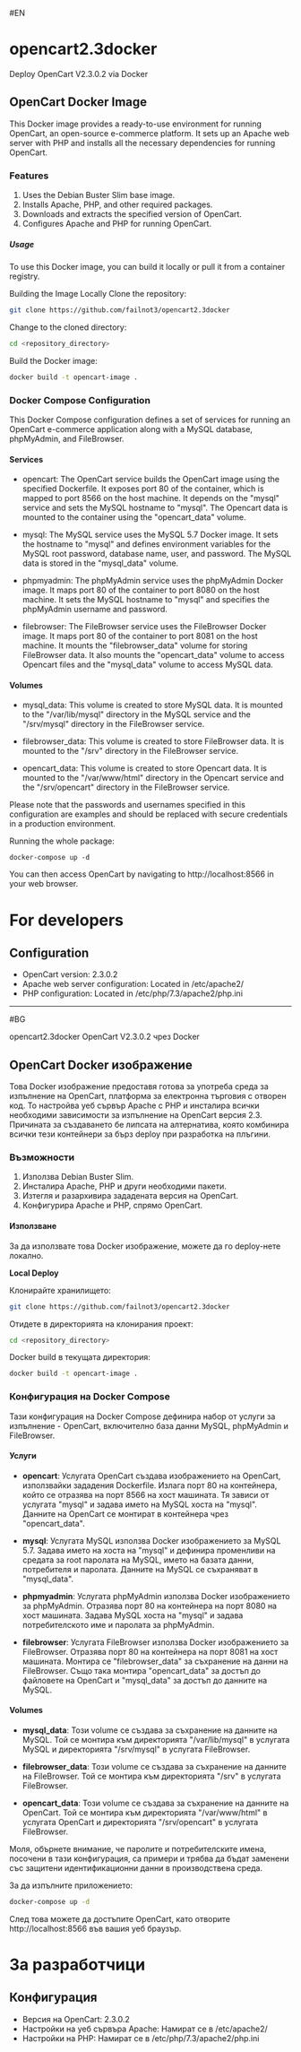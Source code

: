 #EN

# opencart2.3docker
Deploy OpenCart V2.3.0.2 via Docker

## OpenCart Docker Image
This Docker image provides a ready-to-use environment for running OpenCart, an open-source e-commerce platform. It sets up an Apache web server with PHP and installs all the necessary dependencies for running OpenCart.

### Features
1. Uses the Debian Buster Slim base image.
2. Installs Apache, PHP, and other required packages.
3. Downloads and extracts the specified version of OpenCart.
4. Configures Apache and PHP for running OpenCart.

##### Usage
To use this Docker image, you can build it locally or pull it from a container registry.

Building the Image Locally
Clone the repository:

```bash
git clone https://github.com/failnot3/opencart2.3docker
```
Change to the cloned directory:

```bash
cd <repository_directory>
```
Build the Docker image:

```bash
docker build -t opencart-image .
```

### Docker Compose Configuration
This Docker Compose configuration defines a set of services for running an OpenCart e-commerce application along with a MySQL database, phpMyAdmin, and FileBrowser.

#### Services
- opencart: The OpenCart service builds the OpenCart image using the specified Dockerfile. It exposes port 80 of the container, which is mapped to port 8566 on the host machine. It depends on the "mysql" service and sets the MySQL hostname to "mysql". The Opencart data is mounted to the container using the "opencart_data" volume.

- mysql: The MySQL service uses the MySQL 5.7 Docker image. It sets the hostname to "mysql" and defines environment variables for the MySQL root password, database name, user, and password. The MySQL data is stored in the "mysql_data" volume.

- phpmyadmin: The phpMyAdmin service uses the phpMyAdmin Docker image. It maps port 80 of the container to port 8080 on the host machine. It sets the MySQL hostname to "mysql" and specifies the phpMyAdmin username and password.

- filebrowser: The FileBrowser service uses the FileBrowser Docker image. It maps port 80 of the container to port 8081 on the host machine. It mounts the "filebrowser_data" volume for storing FileBrowser data. It also mounts the "opencart_data" volume to access Opencart files and the "mysql_data" volume to access MySQL data.

#### Volumes
- mysql_data: This volume is created to store MySQL data. It is mounted to the "/var/lib/mysql" directory in the MySQL service and the "/srv/mysql" directory in the FileBrowser service.

- filebrowser_data: This volume is created to store FileBrowser data. It is mounted to the "/srv" directory in the FileBrowser service.

- opencart_data: This volume is created to store Opencart data. It is mounted to the "/var/www/html" directory in the Opencart service and the "/srv/opencart" directory in the FileBrowser service.

Please note that the passwords and usernames specified in this configuration are examples and should be replaced with secure credentials in a production environment.

Running the whole package:
```
docker-compose up -d
```

You can then access OpenCart by navigating to http://localhost:8566 in your web browser.

# For developers

## Configuration
- OpenCart version: 2.3.0.2
- Apache web server configuration: Located in /etc/apache2/
- PHP configuration: Located in /etc/php/7.3/apache2/php.ini

---------------------

#BG

 opencart2.3docker
OpenCart V2.3.0.2 чрез Docker

## OpenCart Docker изображение
Това Docker изображение предоставя готова за употреба среда за изпълнение на OpenCart, платформа за електронна търговия с отворен код. То настройва уеб сървър Apache с PHP и инсталира всички необходими зависимости за изпълнение на OpenCart версия 2.3. Причината за създаването бе липсата на алтернатива, която комбинира всички тези контейнери за бърз deploy при разработка на плъгини.

### Възможности
1. Използва Debian Buster Slim.
2. Инсталира Apache, PHP и други необходими пакети.
3. Изтегля и разархивира зададената версия на OpenCart.
4. Конфигурира Apache и PHP, спрямо OpenCart.

#### Използване
За да използвате това Docker изображение, можете да го deploy-нете локално.

**Local Deploy**

Клонирайте хранилището:
```bash
git clone https://github.com/failnot3/opencart2.3docker
```
Отидете в директорията на клонирания проект:

```bash
cd <repository_directory>
```
Docker build в текущата директория:

```bash
docker build -t opencart-image .
```

### Конфигурация на Docker Compose
Тази конфигурация на Docker Compose дефинира набор от услуги за изпълнение - OpenCart, включително база данни MySQL, phpMyAdmin и FileBrowser.

#### Услуги
- **opencart**: Услугата OpenCart създава изображението на OpenCart, използвайки зададения Dockerfile. Излага порт 80 на контейнера, който се отразява на порт 8566 на хост машината. Тя зависи от услугата "mysql" и задава името на MySQL хоста на "mysql". Данните на OpenCart се монтират в контейнера чрез "opencart_data".

- **mysql**: Услугата MySQL използва Docker изображението за MySQL 5.7. Задава името на хоста на "mysql" и дефинира променливи на средата за root паролата на MySQL, името на базата данни, потребителя и паролата. Данните на MySQL се съхраняват в "mysql_data".

- **phpmyadmin**: Услугата phpMyAdmin използва Docker изображението за phpMyAdmin. Отразява порт 80 на контейнера на порт 8080 на хост машината. Задава MySQL хоста на "mysql" и задава потребителското име и паролата за phpMyAdmin.

- **filebrowser**: Услугата FileBrowser използва Docker изображението за FileBrowser. Отразява порт 80 на контейнера на порт 8081 на хост машината. Монтира се "filebrowser_data" за съхранение на данни на FileBrowser. Също така монтира "opencart_data" за достъп до файловете на OpenCart и  "mysql_data" за достъп до данните на MySQL.

#### Volumes
- **mysql_data**: Този volume се създава за съхранение на данните на MySQL. Той се монтира към директорията "/var/lib/mysql" в услугата MySQL и директорията "/srv/mysql" в услугата FileBrowser.

- **filebrowser_data**: Този volume се създава за съхранение на данните на FileBrowser. Той се монтира към директорията "/srv" в услугата FileBrowser.

- **opencart_data**: Този volume се създава за съхранение на данните на OpenCart. Той се монтира към директорията "/var/www/html" в услугата OpenCart и директорията "/srv/opencart" в услугата FileBrowser.

Моля, обърнете внимание, че паролите и потребителските имена, посочени в тази конфигурация, са примери и трябва да бъдат заменени със защитени идентификационни данни в производствена среда.

За да изпълните приложението:
```bash
docker-compose up -d
```

След това можете да достъпите OpenCart, като отворите http://localhost:8566 във вашия уеб браузър.

# За разработчици

## Конфигурация
- Версия на OpenCart: 2.3.0.2
- Настройки на уеб сървъра Apache: Намират се в /etc/apache2/
- Настройки на PHP: Намират се в /etc/php/7.3/apache2/php.ini
